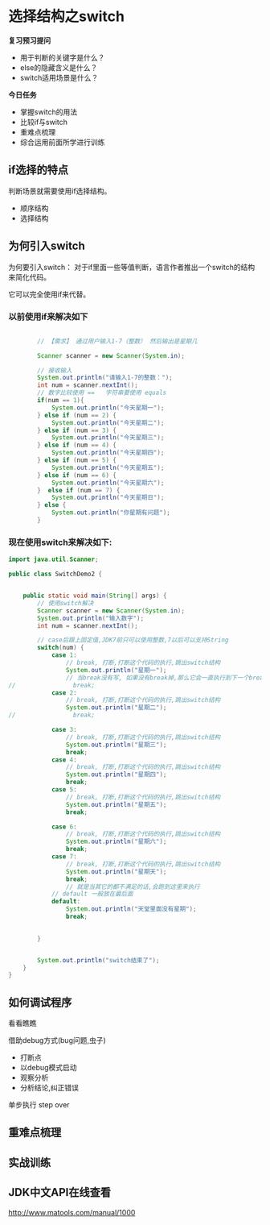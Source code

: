 # 选择结构之switch

**复习预习提问**

- 用于判断的关键字是什么？
- else的隐藏含义是什么？
- switch适用场景是什么？



**今日任务**

- 掌握switch的用法
- 比较if与switch
- 重难点梳理
- 综合运用前面所学进行训练



## if选择的特点

判断场景就需要使用if选择结构。

- 顺序结构
- 选择结构









## 为何引入switch

为何要引入switch： 对于if里面一些等值判断，语言作者推出一个switch的结构来简化代码。

它可以完全使用if来代替。



### 以前使用if来解决如下

```java

        // 【需求】 通过用户输入1-7（整数） 然后输出是星期几

        Scanner scanner = new Scanner(System.in);

        // 接收输入
        System.out.println("请输入1-7的整数：");
        int num = scanner.nextInt();
        // 数字比较使用 ==   字符串要使用 equals
        if(num == 1){
            System.out.println("今天星期一");
        } else if (num == 2) {
            System.out.println("今天星期二");
        } else if (num == 3) {
            System.out.println("今天星期三");
        } else if (num == 4) {
            System.out.println("今天星期四");
        } else if (num == 5) {
            System.out.println("今天星期五");
        } else if (num == 6) {
            System.out.println("今天星期六");
        }  else if (num == 7) {
            System.out.println("今天星期日");
        } else {
            System.out.println("你星期有问题");
        }

```



### 现在使用switch来解决如下:

```java
import java.util.Scanner;

public class SwitchDemo2 {


    public static void main(String[] args) {
        // 使用switch解决
        Scanner scanner = new Scanner(System.in);
        System.out.println("输入数字");
        int num = scanner.nextInt();

        // case后跟上固定值,JDK7前只可以使用整数,7以后可以支持String
        switch(num) {
            case 1:
                // break, 打断,打断这个代码的执行,跳出switch结构
                System.out.println("星期一");
                // 当break没有写, 如果没有break掉,那么它会一直执行到下一个break
//                break;
            case 2:
                // break, 打断,打断这个代码的执行,跳出switch结构
                System.out.println("星期二");
//                break;

            case 3:
                // break, 打断,打断这个代码的执行,跳出switch结构
                System.out.println("星期三");
                break;
            case 4:
                // break, 打断,打断这个代码的执行,跳出switch结构
                System.out.println("星期四");
                break;
            case 5:
                // break, 打断,打断这个代码的执行,跳出switch结构
                System.out.println("星期五");
                break;

            case 6:
                // break, 打断,打断这个代码的执行,跳出switch结构
                System.out.println("星期六");
                break;
            case 7:
                // break, 打断,打断这个代码的执行,跳出switch结构
                System.out.println("星期天");
                break;
                // 就是当其它的都不满足的话,会跑到这里来执行
            // default 一般放在最后面
            default:
                System.out.println("天堂里面没有星期");
                break;
                

        }


        System.out.println("switch结束了");
    }
}

```



## 如何调试程序

看看瞧瞧

借助debug方式(bug问题,虫子)



- 打断点
- 以debug模式启动
- 观察分析
- 分析结论,纠正错误



单步执行 step over 



## 重难点梳理 

## 实战训练

## JDK中文API在线查看

http://www.matools.com/manual/1000